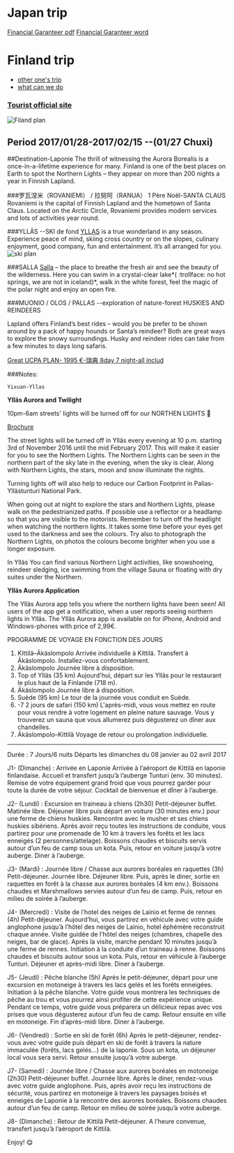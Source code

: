 # Japan trip
[Financial Garanteer pdf](https://github.com/daoer878/nandomoreira-jekyll-theme/blob/master/%E8%B5%84%E5%8A%A9%E5%A3%B0%E6%98%8E.pdf)
[Financial Garanteer word](https://github.com/daoer878/nandomoreira-jekyll-theme/blob/master/%E8%B5%84%E5%8A%A9%E5%A3%B0%E6%98%8E.docx)




# Finland trip
- [other one's trip](http://www.mafengwo.cn/i/663220.html)
- [what can we do](http://visitrovaniemi.fi/see-do/activities/)

### [Tourist official site](http://www.visitfinland.com/zh/la_pu_lan/)
![Filand plan](http://static2.visitfinland.com/wp-content/uploads/Illustrated-Map.jpg)

## Period 2017/01/28-2017/02/15  --(01/27 Chuxi)

##Destination-Laponie
The thrill of witnessing the Aurora Borealis is a once-in-a-lifetime experience for many. Finland is one of the best places on Earth to spot the Northern Lights – they appear on more than 200 nights a year in Finnish Lapland.

###罗瓦涅米（ROVANIEMI） / 拉努阿（RANUA）
1 Père Noël-SANTA CLAUS
Rovaniemi is the capital of Finnish Lapland and the hometown of Santa Claus. Located on the Arctic Circle, Rovaniemi provides modern services and lots of activities year round.


###YLLÄS  --SKI de fond
[YLLAS](http://www.yllas.fi/en)
is a true wonderland in any season. Experience peace of mind, skiing cross country or on the slopes, culinary enjoyment, good company, fun and entertainment. It’s all arranged for you.
![ski plan](http://www.panoraama.com/yllas/pan/preview.jpg)

###SALLA
[Salla](http://loma.salla.fi/en/)
 – the place to breathe the fresh air and see the beauty of the wilderness. Here you can swim in a crystal-clear lake*( :trollface: no hot springs, we are not in iceland)*, walk in the white forest, feel the magic of the polar night and enjoy an open fire.

###MUONIO / OLOS / PALLAS  --exploration of nature-forest
HUSKIES AND REINDEERS

Lapland offers Finland’s best rides – would you be prefer to be shown around by a pack of happy hounds or Santa’s reindeer? Both are great ways to explore the snowy surroundings. Husky and reindeer rides can take from a few minutes to days long safaris.

[Great UCPA PLAN- 1995 €-瑞典 8day 7 night-all includ](http://www.ucpa-vacances.com/sejour/PAAKTTN10-aurore-boreale-aventure/participants/18/)

###Notes:

```
Yixuan-Yllas
```


**Ylläs Aurora and Twilight**

10pm-6am streets' lights will be turned off for our NORTHEN LIGHTS :milky_way:

[Brochure](https://issuu.com/visityllas/docs/yllas_esite_2016-2017_100_en)

The street lights will be turned off in Ylläs every evening at 10 p.m. starting 3rd of November 2016 until the mid February 2017. This will make it easier for you to see the Northern Lights. The Northern Lights can be seen in the northern part of the sky late in the evening, when the sky is clear. Along with Northern Lights, the stars, moon and snow illuminate the nights.

Turning lights off will also help to reduce our Carbon Footprint in Pallas-Yllästunturi National Park.

When going out at night to explore the stars and Northern Lights, please walk on the pedestrianized paths. If possible use a reflector or a headlamp so that you are visible to the motorists. Remember to turn off the headlight when watching the northern lights. It takes some time before your eyes get used to the darkness and see the colours. Try also to photograph the Northern Lights, on photos the colours become brighter when you use a longer exposure.

In Ylläs You can find various Northern Light activities, like snowshoeing, reindeer sledging, ice swimming from the village Sauna or floating with dry suites under the Northern.

**Ylläs Aurora Application**

The Ylläs Aurora app tells you where the northern lights have been seen! All users of the app get a notification, when a user reports seeing northern lights in Ylläs. The Ylläs Aurora app is available on for iPhone, Android and Windows-phones with price of 2,99€.


PROGRAMME DE VOYAGE EN FONCTION DES JOURS
  1. Kittilä–Äkäslompolo
  Arrivée individuelle à Kittilä. Transfert à Äkäslompolo. Installez-vous confortablement.
  2. Äkäslompolo
  Journée libre à disposition.
  3. Top of Ylläs (35 km)
  Aujourd'hui, départ sur les Ylläs pour le restaurant le plus haut de la Finlande (718 m).
  4. Äkäslompolo
  Journée libre à disposition.
  5. Suède (95 km)
  Le tour de la journée vous conduit en Suède.
  6. -7 2 jours de safari (150 km)
  L'après-midi, vous vous mettez en route pour vous rendre à votre logement en pleine nature sauvage. Vous y trouverez un sauna que vous   allumerez puis dégusterez un dîner aux chandelles.
  8. Äkäslompolo–Kittilä
  Voyage de retour ou prolongation individuelle.
---

Durée : 7 Jours/6 nuits
Départs les dimanches du 08 janvier au 02 avril 2017


J1- (Dimanche) : Arrivée en Laponie
Arrivée à l’aéroport de Kittilä en laponie finlandaise. Accueil et transfert jusqu’à l’auberge Tunturi (env. 30 minutes). Remise de votre équipement grand froid que vous pourrez garder pour toute la durée de votre séjour. Cocktail de bienvenue et dîner à l’auberge. 

J2- (Lundi) : Excursion en traineau à chiens (2h30)
Petit-déjeuner buffet. Matinée libre. Déjeuner libre puis départ en voiture (30 minutes env.) pour une ferme de chiens huskies. Rencontre avec le musher et ses chiens huskies sibériens. Après avoir reçu toutes les instructions de conduite, vous partirez pour une promenade de 10 km à travers les forêts et les lacs enneigés (2 personnes/attelage). Boissons chaudes et biscuits servis autour d’un feu de camp sous un kota. Puis, retour en voiture jusqu’à votre auberge. Diner à l’auberge. 

J3- (Mardi) : Journée libre / Chasse aux aurores boréales en raquettes (3h)
Petit-déjeuner. Journée libre. Déjeuner libre. Puis, après le diner, sortie en raquettes en forêt à la chasse aux aurores boréales (4 km env.). Boissons chaudes et Marshmallows servies autour d’un feu de camp. Puis, retour en milieu de soirée à l’auberge.

J4- (Mercredi) : Visite de l’hotel des neiges de Lainio et ferme de rennes (4h)
Petit-déjeuner. Aujourd’hui, vous partirez en véhicule avec votre guide anglophone jusqu’à l’hôtel des neiges de Lainio, hotel éphémère reconstruit chaque année. Visite guidée de l’hôtel des neiges (chambres, chapelle des neiges, bar de glace). Après la visite, marche pendant 10 minutes jusqu’à une ferme de rennes. Initiation à la conduite d’un traineau à renne. Boissons chaudes et biscuits autour sous un kota. Puis, retour en véhicule à l’auberge Tunturi. Déjeuner et après-midi libre. Diner à l’auberge. 

J5- (Jeudi) : Pêche blanche (5h)
Après le petit-déjeuner, départ pour une excursion en motoneige à travers les lacs gelés et les forêts enneigées. Initiation à la pêche blanche. Votre guide vous montrera les techniques de pêche au trou et vous pourrez ainsi profiter de cette expérience unique. Pendant ce temps, votre guide vous préparera un délicieux repas avec vos prises que vous dégusterez autour d’un feu de camp. Retour ensuite en ville en motoneige. Fin d’après-midi libre. Diner à l’auberge. 

J6- (Vendredi) : Sortie en ski de forêt (6h)
Après le petit-déjeuner, rendez-vous avec votre guide puis départ en ski de forêt à travers la nature immaculée (forêts, lacs gelés…) de la laponie. Sous un kota, un déjeuner local vous sera servi. Retour ensuite jusqu’à votre auberge. 

J7- (Samedi) : Journée libre / Chasse aux aurores boréales en motoneige (2h30)
Petit-déjeuner buffet. Journée libre. Après le diner, rendez-vous avec votre guide anglophone. Puis, après avoir reçu les instructions de sécurité, vous partirez en motoneige à travers les paysages boisés et enneigés de Laponie à la rencontre des aurores boréales. Boissons chaudes autour d’un feu de camp. Retour en milieu de soirée jusqu’à votre auberge. 

J8- (Dimanche) : Retour de Kittilä
Petit-déjeuner. A l’heure convenue, transfert jusqu’à l’aéroport de Kittilä.

Enjoy! :yum:

